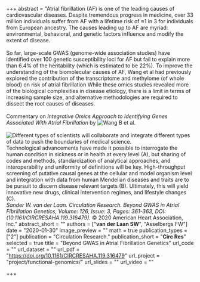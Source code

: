 +++
abstract = "Atrial fibrillation (AF) is one of the leading causes of cardiovascular diseases. Despite tremendous progress in medicine, over 33 million individuals suffer from AF with a lifetime risk of ≈1 in 3 for individuals from European ancestry. The causes leading up to AF are myriad: environmental, behavioral, and genetic factors influence and modify the extent of disease.</br></br>So far, large-scale GWAS (genome-wide association studies) have identified over 100 genetic susceptibility loci for AF but fail to explain more than 6.4% of the heritability (which is estimated to be 22%). To improve the understanding of the biomolecular causes of AF, Wang et al had previously explored the contribution of the transcriptome and methylome (of whole blood) on risk of atrial fibrillation While these omics studies revealed more of the biological complexities in disease etiology, there is a limit in terms of increasing sample size, and alternative methodologies are required to dissect the root causes of diseases.</br></br>Commentary on _Integrative Omics Approach to Identifying Genes Associated With Atrial Fibrillation_ by ![Wang B *et al.*](https://doi.org/10.1161/CIRCRESAHA.119.315179)</br></br>![Different types of scientists will collaborate and integrate different types of data to push the boundaries of medical science.](/img/publications/pmid_31999532_vanderlaan_circ_res_2020.tif)</br>Technological advancements have made it possible to interrogate the human condition in sickness or in health at every level (A), but sharing of codes and methods, standardization of analytical approaches, and interoperability and uniformity of definitions will be key. High-throughput screening of putative causal genes at the cellular and model organism level and integration with data from human Mendelian diseases and traits are to be pursuit to discern disease relevant targets (B). Ultimately, this will yield innovative new drugs, clinical intervention regimes, and lifestyle changes (C).</br>_Sander W. van der Laan. Circulation Research. Beyond GWAS in Atrial Fibrillation Genetics, Volume: 126, Issue: 3, Pages: 361-363, DOI: (10.1161/CIRCRESAHA.119.316479)._ © 2020 American Heart Association, Inc."
abstract_short = ""
authors = ["**van der Laan SW**", "Asselbergs FW"]
date = "2020-01-30"
image_preview = ""
math = true
publication_types = ["2"]
publication = "Circulation Research."
publication_short = "**Circ Res**"
selected = true
title = "Beyond GWAS in Atrial Fibrillation Genetics"
url_code = ""
url_dataset = ""
url_pdf = "https://doi.org/10.1161/CIRCRESAHA.119.316479"
url_project = "project/functional-genomics/"
url_slides = ""
url_video = ""

+++
